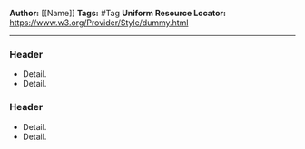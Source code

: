 **Author:** [[Name]] 
**Tags:** #Tag
**Uniform Resource Locator:**  https://www.w3.org/Provider/Style/dummy.html

---
### Header
- Detail.
- Detail.

### Header
- Detail.
- Detail.